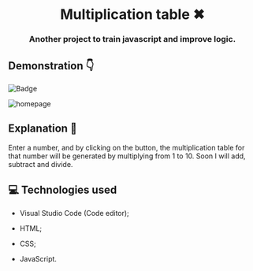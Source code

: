 <h1 align = 'center'> Multiplication table ✖</h1>
<h3 align = 'center'> Another project to train javascript and improve logic. </h1>
 
 ## Demonstration 👇
 
  ![Badge](https://github.com/TamilaCambe/Tabuada/blob/main/access/Gif.gif)
 
 ![homepage]()
 
 ## Explanation 📑
 
 <p> Enter a number, and by clicking on the button, the multiplication table for that number will be generated by multiplying from 1 to 10. Soon I will add, subtract and divide.<p>
 
 ## 💻 Technologies used

 * Visual Studio Code (Code editor);

* HTML;

* CSS;

* JavaScript. 
